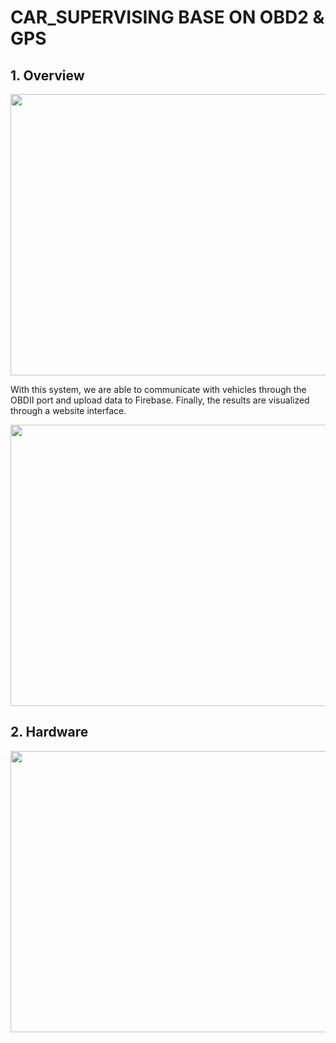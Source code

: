 # CAR_SUPERVISING BASE ON OBD2 & GPS

## 1. Overview

<p align = "center">
<img src = "DATN_img/overview_system.png" width = "1000px" height = "450px">

With this system, we are able to communicate with vehicles through the OBDII port and upload data to Firebase. Finally, the results are visualized through a website interface.

<p align = "center">
<img src = "DATN_img/web_result.png" width = "1000px" height = "450px">  
   
## 2. Hardware

<p align = "center">
<img src = "DATN_img/ESP8266.png" width = "800px" height = "450px">
